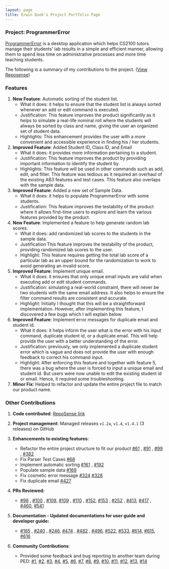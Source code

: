 ```yaml
---
layout: page
title: Erwin Quek's Project Portfolio Page
---
```

### Project: ProgrammerError

[ProgrammerError](https://github.com/AY2122S1-CS2103-F09-3/tp) is a desktop application which helps CS2100 tutors manage
their students’ lab results in a simple and efficient manner, allowing them to spend less time on administrative
processes and more time teaching students.

The following is a summary of my contributions to the
project. ([View Reposense](https://nus-cs2103-ay2122s1.github.io/tp-dashboard/?search=&sort=groupTitle&sortWithin=title&timeframe=commit&mergegroup=&groupSelect=groupByRepos&breakdown=true&checkedFileTypes=docs~functional-code~test-code~other&since=2021-09-17&tabOpen=true&tabType=zoom&zA=erwinqxy&zR=AY2122S1-CS2103-F09-3%2Ftp%5Bmaster%5D&zACS=215.4376936697654&zS=2021-09-17&zFS=&zU=2021-11-08&zMG=false&zFTF=commit&zFGS=groupByRepos&zFR=false))

### Features

1. **New Feature**: Automatic sorting of the student list.
    * What it does: it helps to ensure that the student list is always sorted whenever an add or edit command is executed.
    * Justification: This feature improves the product significantly as it helps to simulate a real-life nominal roll
      where the students will always be sorted by class and name, giving the user an organized set of student data.
    * Highlights: This enhancement provides the user with a more convenient and accessible experience in finding his /
      her students.
2. **Improved Feature**: Added Student ID, Class ID, and Email
    * What it does: it provides more information pertaining to a student.
    * Justification: This feature improves the product by providing important information to identify the student by.
    * Highlights: This feature will be used in other commands such as add, edit, and filter. This feature was tedious as
      it required an overhaul of the existing AB3 features and test cases. This feature also overlaps with the sample
      data.
3. **Improved Feature**: Added a new set of Sample Data.
    * What it does: it helps to populate ProgrammerError with some students.
    * Justification: This feature improves the testability of the product where it allows first-time users to explore
      and learn the various features provided by the product.
4. **New Feature**: Implemented a feature to help generate random lab scores.
    * What it does: add randomized lab scores to the students in the sample data.
    * Justification This feature improves the testability of the product, providing randomized lab scores to the user.
    * Highlight: This feature requires getting the total lab score of a particular lab as an upper bound for the
      randomization to work to avoid generating an invalid score.
5. **Improved Feature**: Implement unique email.
    * What it does: it ensures that only unique email inputs are valid when executing add or edit student commands.
    * Justification: simulating a real-world constraint, there will never be two students with the same email address.
      It also helps to ensure the filter command results are consistent and accurate.
    * Highlight: Initially I thought that this will be a straightforward implementation. However, after implementing
      this feature, I discovered a few bugs which I will explain below.
6. **Improved Feature**: Implement error messages for duplicate email and student id.
    * What it does: it helps inform the user what is the error with his input command, duplicate student id, or a
      duplicate email. This will help provide the user with a better understanding of the error.
    * Justification: previously, we only implemented a duplicate student error which is vague and does not provide the
      user with enough feedback to correct his command input.
    * Highlight: After enforcing this feature and together with feature 5, there was a bug where the user is forced to
      input a unique email and student id. But users were now unable to edit the existing student id or email. Hence, it
      required some troubleshooting.
7. **Minor Fix**: Helped to refactor and update the entire project file to match our product name.

### Other Contributions

1. **Code
   contributed**: [RepoSense link](https://nus-cs2103-ay2122s1.github.io/tp-dashboard/?search=&sort=groupTitle&sortWithin=title&timeframe=commit&mergegroup=&groupSelect=groupByRepos&breakdown=true&checkedFileTypes=docs~functional-code~test-code~other&since=2021-09-17&tabOpen=true&tabType=authorship&tabAuthor=erwinqxy&tabRepo=AY2122S1-CS2103-F09-3%2Ftp%5Bmaster%5D&authorshipIsMergeGroup=false&authorshipFileTypes=docs~functional-code~test-code~other&authorshipIsBinaryFileTypeChecked=false)

2. **Project management**: Managed releases `v1.2a`, `v1.4`, `v1.4.1` (3 releases) on GitHub

3. **Enhancements to existing features**:
    * Refactor the entire project structure to fit our
      product [#61](https://github.com/AY2122S1-CS2103-F09-3/tp/pull/61)
      , [#91](https://github.com/AY2122S1-CS2103-F09-3/tp/pull/91)
      , [#99](https://github.com/AY2122S1-CS2103-F09-3/tp/pull/99)
      , [#382](https://github.com/AY2122S1-CS2103-F09-3/tp/pull/382)
    * Fix Parser Test Cases [#68](https://github.com/AY2122S1-CS2103-F09-3/tp/pull/68)
    * Implement automatic sorting [#161](https://github.com/AY2122S1-CS2103-F09-3/tp/pull/161)
      , [#192](https://github.com/AY2122S1-CS2103-F09-3/tp/pull/192)
    * Populate sample data [#169](https://github.com/AY2122S1-CS2103-F09-3/tp/pull/169)
    * Fix cosmetic error
      message [#324](https://github.com/AY2122S1-CS2103-F09-3/tp/pull/324) [#328](https://github.com/AY2122S1-CS2103-F09-3/tp/pull/328)
    * Fix duplicate email [#427](https://github.com/AY2122S1-CS2103-F09-3/tp/pull/427)

4. **PRs Reviewed:**
    * [#98](https://github.com/AY2122S1-CS2103-F09-3/tp/pull/98)
      , [#100](https://github.com/AY2122S1-CS2103-F09-3/tp/pull/100)
      , [#108](https://github.com/AY2122S1-CS2103-F09-3/tp/pull/108),
      [#109](https://github.com/AY2122S1-CS2103-F09-3/tp/pull/109)
      , [#110](https://github.com/AY2122S1-CS2103-F09-3/tp/pull/110)
      , [#152](https://github.com/AY2122S1-CS2103-F09-3/tp/pull/152),
      [#153](https://github.com/AY2122S1-CS2103-F09-3/tp/pull/153)
      , [#252](https://github.com/AY2122S1-CS2103-F09-3/tp/pull/252)
      , [#413](https://github.com/AY2122S1-CS2103-F09-3/tp/pull/413),
      [#417](https://github.com/AY2122S1-CS2103-F09-3/tp/pull/417)
      , [#460](https://github.com/AY2122S1-CS2103-F09-3/tp/pull/460/files),
      [#541](https://github.com/AY2122S1-CS2103-F09-3/tp/pull/541#pullrequestreview-799559192)

5. **Documentation - Updated documentations for user guide and developer guide:**
    - [#165](https://github.com/AY2122S1-CS2103-F09-3/tp/pull/165)
      , [#240](https://github.com/AY2122S1-CS2103-F09-3/tp/pull/240)
      , [#246](https://github.com/AY2122S1-CS2103-F09-3/tp/pull/246),
      [#474](https://github.com/AY2122S1-CS2103-F09-3/tp/pull/474)
      , [#482](https://github.com/AY2122S1-CS2103-F09-3/tp/pull/482) , [#496](https://github.com/AY2122S1-CS2103-F09-3/tp/pull/496),
      [#522](https://github.com/AY2122S1-CS2103-F09-3/tp/pull/522), [#533](https://github.com/AY2122S1-CS2103-F09-3/tp/pull/533),
      [#614](https://github.com/AY2122S1-CS2103-F09-3/tp/pull/614), [#615](https://github.com/AY2122S1-CS2103-F09-3/tp/pull/615), [#616](https://github.com/AY2122S1-CS2103-F09-3/tp/pull/616)

6. **Community Contributions**:
    * Provided some feedback and bug reporting to another team during
      PED: [#1](https://github.com/erwinqxy/ped/issues/1),
      [#2](https://github.com/erwinqxy/ped/issues/2), [#3](https://github.com/erwinqxy/ped/issues/3),
      [#4](https://github.com/erwinqxy/ped/issues/4), [#5](https://github.com/erwinqxy/ped/issues/5),
      [#6](https://github.com/erwinqxy/ped/issues/6), [#7](https://github.com/erwinqxy/ped/issues/7),
      [#8](https://github.com/erwinqxy/ped/issues/8), [#9](https://github.com/erwinqxy/ped/issues/9),
      [#10](https://github.com/erwinqxy/ped/issues/10), [#11](https://github.com/erwinqxy/ped/issues/11),
      [#12](https://github.com/erwinqxy/ped/issues/12), [#13](https://github.com/erwinqxy/ped/issues/13),
      [#14](https://github.com/erwinqxy/ped/issues/13)


